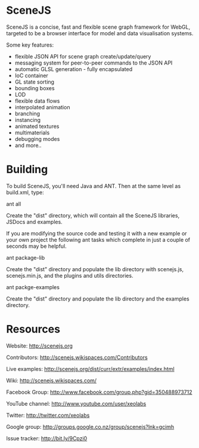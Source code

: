 # SceneJS

SceneJS is a concise, fast and flexible scene graph framework for WebGL, targeted to be a browser interface
for model and data visualisation systems.

Some key features:

 * flexible JSON API for scene graph create/update/query
 * messaging system for peer-to-peer commands to the JSON API
 * automatic GLSL generation - fully encapsulated
 * IoC container
 * GL state sorting
 * bounding boxes
 * LOD
 * flexible data flows
 * interpolated animation
 * branching
 * instancing
 * animated textures
 * multimaterials
 * debugging modes
 * and more..


# Building

To build SceneJS, you'll need Java and ANT. Then at the same level as build.xml, type:

ant all

Create the "dist" directory, which will contain all the SceneJS libraries, JSDocs and examples.

If you are modifying the source code and testing it with a new example or your own project the following 
ant tasks which complete in just a couple of seconds may be helpful.

ant package-lib

Create the "dist" directory and populate the lib directory with scenejs.js, scenejs.min.js, and the plugins and utils directories.

ant packge-examples

Create the "dist" directory and populate the lib directory and the examples directory.


# Resources

Website:
http://scenejs.org

Contributors:
http://scenejs.wikispaces.com/Contributors

Live examples:
http://scenejs.org/dist/curr/extr/examples/index.html

Wiki:
http://scenejs.wikispaces.com/

Facebook Group:
http://www.facebook.com/group.php?gid=350488973712

YouTube channel:
http://www.youtube.com/user/xeolabs

Twitter:
http://twitter.com/xeolabs

Google group:
http://groups.google.co.nz/group/scenejs?lnk=gcimh

Issue tracker:
http://bit.ly/9Cpzi0

